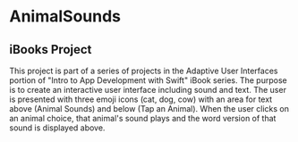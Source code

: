 # AnimalSounds
## iBooks Project
This project is part of a series of projects in the Adaptive User Interfaces portion of "Intro to App Development with Swift" iBook series. The purpose is to create an interactive user interface including sound and text.
The user is presented with three emoji icons (cat, dog, cow) with an area for text above (Animal Sounds) and below (Tap an Animal). When the user clicks on an animal choice, that animal's sound plays and the word version of that sound is displayed above.


